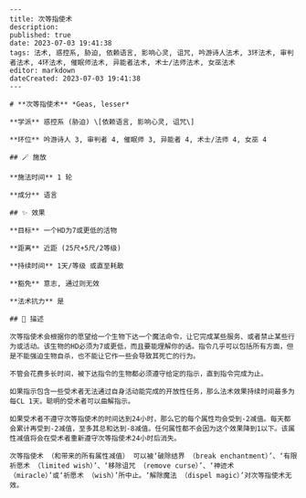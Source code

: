 
    ---
    title: 次等指使术
    description: 
    published: true
    date: 2023-07-03 19:41:38
    tags: 法术, 惑控系, 胁迫, 依赖语言, 影响心灵, 诅咒, 吟游诗人法术, 3环法术, 审判者法术, 4环法术, 催眠师法术, 异能者法术, 术士/法师法术, 女巫法术
    editor: markdown
    dateCreated: 2023-07-03 19:41:38
    ---

    # **次等指使术** *Geas, lesser*

    **学派** 惑控系 (胁迫) \[依赖语言, 影响心灵, 诅咒\] 

    **环位** 吟游诗人 3, 审判者 4, 催眠师 3, 异能者 4, 术士/法师 4, 女巫 4

    ## 🪄 施放

    **施法时间** 1 轮

    **成分** 语言

    ## ✨ 效果 

    **目标** 一个HD为7或更低的活物 

    **距离** 近距 (25尺+5尺/2等级)  

    **持续时间** 1天/等级 或直至耗散 

    **豁免** 意志, 通过则无效

    **法术抗力** 是

    ## 📖 描述

    次等指使术会根据你的愿望给一个生物下达一个魔法命令，让它完成某些服务、或者禁止某些行为或活动。该生物的HD必须为7或更低，而且要能理解你的话。指令几乎可以包括所有方面，但是不能强迫生物自杀，也不能让它作一些会导致其死亡的行为。

    不管会花费多长时间，被下达指令的生物都必须遵守给定的指示，直到指令完成为止。

    如果指示包含一些受术者无法通过自身活动能完成的开放性任务，那么法术效果持续时间最多为每CL 1天。聪明的受术者可以曲解指示。

    如果受术者不遵守次等指使术的时间达到24小时，那么它的每个属性均会受到-2减值。每天都会累计再受到-2减值，至多其总和达到-8减值。任何属性都不会因为这个效果降到1以下。该属性减值将会在受术者重新遵守次等指使术24小时后消失。

    次等指使术 （和带来的所有属性减值） 可以被‘破除结界 （break enchantment）’、‘有限祈愿术 （limited wish）’、‘移除诅咒 （remove curse）’、‘神迹术 （miracle）’或‘祈愿术 （wish）’所中止。‘解除魔法 （dispel magic）’对次等指使术无效。
    